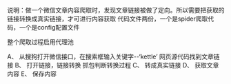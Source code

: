 说明：做一个微信文章内容爬取时，发现文章链接被做了定向。所以需要把获取的链接转换成真实链接，才可进行内容获取
代码文件两份，一个是spider爬取代码，一个是config配置文件

整个爬取过程启用代理池

A、
从搜狗打开微信接口，在搜索框输入关键字--‘kettle’
网页源代码找到文章链接
B、
打开链接，链接转换
抓包判断转换过程
C、
转成真实链接
D、
获取文章内容
E、
保存内容

